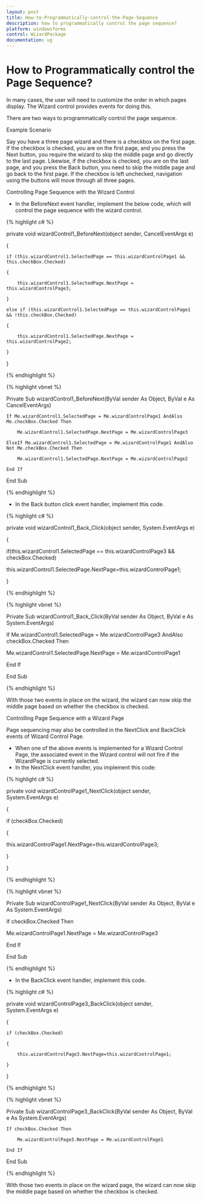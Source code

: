 ```yaml
---
layout: post
title: How-to-Programmatically-control-the-Page-Sequence
description: how to programmatically control the page sequence?
platform: windowsforms
control: WizardPackage
documentation: ug
---
```


# How to Programmatically control the Page Sequence?

In many cases, the user will need to customize the order in which pages display. The Wizard control provides events for doing this.

There are two ways to programmatically control the page sequence.

Example Scenario

Say you have a three page wizard and there is a checkbox on the first page. If the checkbox is checked, you are on the first page, and you press the Next button, you require the wizard to skip the middle page and go directly to the last page. Likewise, if the checkbox is checked, you are on the last page, and you press the Back button, you need to skip the middle page and go back to the first page. If the checkbox is left unchecked, navigation using the buttons will move through all three pages.

Controlling Page Sequence with the Wizard Control

* In the BeforeNext event handler, implement the below code, which will control the page sequence with the wizard control.

{% highlight c# %}



private void wizardControl1_BeforeNext(object sender, CancelEventArgs e)

{

    if (this.wizardControl1.SelectedPage == this.wizardControlPage1 && this.checkBox.Checked)

    {

        this.wizardControl1.SelectedPage.NextPage = this.wizardControlPage3;

    }

    else if (this.wizardControl1.SelectedPage == this.wizardControlPage1 && !this.checkBox.Checked)

    {

        this.wizardControl1.SelectedPage.NextPage = this.wizardControlPage2;

    }

}

{% endhighlight %}

{% highlight vbnet %}



Private Sub wizardControl1_BeforeNext(ByVal sender As Object, ByVal e As CancelEventArgs)

    If Me.wizardControl1.SelectedPage = Me.wizardControlPage1 AndAlso Me.checkBox.Checked Then

        Me.wizardControl1.SelectedPage.NextPage = Me.wizardControlPage3

    ElseIf Me.wizardControl1.SelectedPage = Me.wizardControlPage1 AndAlso Not Me.checkBox.Checked Then

        Me.wizardControl1.SelectedPage.NextPage = Me.wizardControlPage2

    End If

End Sub

{% endhighlight %}

* In the Back button click event handler, implement this code. 

{% highlight c# %}



private void wizardControl1_Back_Click(object sender, System.EventArgs e)

{

if(this.wizardControl1.SelectedPage == this.wizardControlPage3 && checkBox.Checked)

this.wizardControl1.SelectedPage.NextPage=this.wizardControlPage1;

}

{% endhighlight %}

{% highlight vbnet %}



Private Sub wizardControl1_Back_Click(ByVal sender As Object, ByVal e As System.EventArgs)

If Me.wizardControl1.SelectedPage = Me.wizardControlPage3 AndAlso checkBox.Checked Then

Me.wizardControl1.SelectedPage.NextPage = Me.wizardControlPage1

End If

End Sub

{% endhighlight %}

With those two events in place on the wizard, the wizard can now skip the middle page based on whether the checkbox is checked. 

Controlling Page Sequence with a Wizard Page 

Page sequencing may also be controlled in the NextClick and BackClick events of Wizard Control Page. 

* When one of the above events is implemented for a Wizard Control Page, the associated event in the Wizard control will not fire if the WizardPage is currently selected. 
* In the NextClick event handler, you implement this code:

{% highlight c# %}



private void wizardControlPage1_NextClick(object sender, System.EventArgs e)

{

if (checkBox.Checked)

{

this.wizardControlPage1.NextPage=this.wizardControlPage3;

}

}

{% endhighlight %}

{% highlight vbnet %}



Private Sub wizardControlPage1_NextClick(ByVal sender As Object, ByVal e As System.EventArgs)

If checkBox.Checked Then

Me.wizardControlPage1.NextPage = Me.wizardControlPage3

End If

End Sub

{% endhighlight %}

* In the BackClick event handler, implement this code.

{% highlight c# %}



private void wizardControlPage3_BackClick(object sender, System.EventArgs e)

{

    if (checkBox.Checked)

    {

        this.wizardControlPage3.NextPage=this.wizardControlPage1;

    }

} 

{% endhighlight %}

{% highlight vbnet %}



Private Sub wizardControlPage3_BackClick(ByVal sender As Object, ByVal e As System.EventArgs)

    If checkBox.Checked Then

        Me.wizardControlPage3.NextPage = Me.wizardControlPage1

    End If

End Sub

{% endhighlight %}

With those two events in place on the wizard page, the wizard can now skip the middle page based on whether the checkbox is checked.

